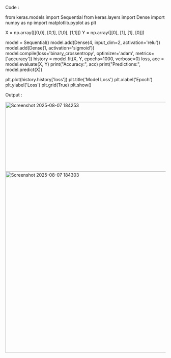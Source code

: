 Code :

from keras.models import Sequential
from keras.layers import Dense
import numpy as np
import matplotlib.pyplot as plt

X = np.array([[0,0], [0,1], [1,0], [1,1]])
Y = np.array([[0], [1], [1], [0]])

model = Sequential()
model.add(Dense(4, input_dim=2, activation='relu'))
model.add(Dense(1, activation='sigmoid'))
model.compile(loss='binary_crossentropy', optimizer='adam', metrics=['accuracy'])
history = model.fit(X, Y, epochs=1000, verbose=0)
loss, acc = model.evaluate(X, Y)
print("Accuracy:", acc)
print("Predictions:", model.predict(X))

plt.plot(history.history['loss'])
plt.title('Model Loss')
plt.xlabel('Epoch')
plt.ylabel('Loss')
plt.grid(True)
plt.show()

Output :

<img width="1822" height="218" alt="Screenshot 2025-08-07 184253" src="https://github.com/user-attachments/assets/96bf0014-2214-4895-a2d8-3f2d4489ce77" />
<img width="1075" height="568" alt="Screenshot 2025-08-07 184303" src="https://github.com/user-attachments/assets/ac0305d1-c120-447c-bb79-509b215f2c40" />

